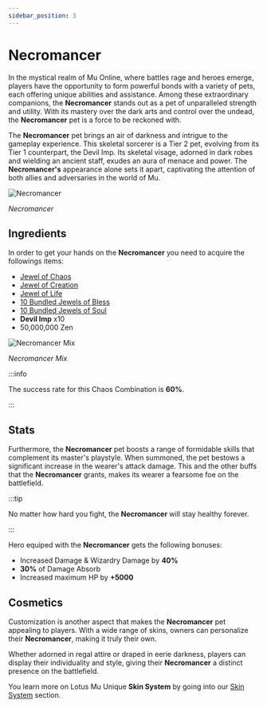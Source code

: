 ```yaml
---
sidebar_position: 3
---
```


# Necromancer

In the mystical realm of Mu Online, where battles rage and heroes emerge, players have the opportunity to form powerful bonds with a variety of pets, each offering unique abilities and assistance. Among these extraordinary companions, the **Necromancer** stands out as a pet of unparalleled strength and utility. With its mastery over the dark arts and control over the undead, the **Necromancer** pet is a force to be reckoned with.

The **Necromancer** pet brings an air of darkness and intrigue to the gameplay experience. This skeletal sorcerer is a Tier 2 pet, evolving from its Tier 1 counterpart, the Devil Imp. Its skeletal visage, adorned in dark robes and wielding an ancient staff, exudes an aura of menace and power. The **Necromancer's** appearance alone sets it apart, captivating the attention of both allies and adversaries in the world of Mu.

![Necromancer](/img/items/pets/necromancer.png)

_Necromancer_

## Ingredients

In order to get your hands on the **Necromancer** you need to acquire the followings items:

- [Jewel of Chaos](/items/jewels/regular-jewels/jewel-of-chaos)
- [Jewel of Creation](/items/jewels/regular-jewels/jewel-of-creation)
- [Jewel of Life](/items/jewels/regular-jewels/jewel-of-life)
- [10 Bundled Jewels of Bless](/items/jewels/regular-jewels/jewel-of-bless)
- [10 Bundled Jewels of Soul](/items/jewels/regular-jewels/jewel-of-soul)
- **Devil Imp** x10
- 50,000,000 Zen

![Necromancer Mix](/img/crafting/necromancer-mix.png)

_Necromancer Mix_

:::info

The success rate for this Chaos Combination is **60%**.

:::

## Stats

Furthermore, the **Necromancer** pet boosts a range of formidable skills that complement its master's playstyle. When summoned, the pet bestows a significant increase in the wearer's attack damage. This and the other buffs that the **Necromancer** grants, makes its wearer a fearsome foe on the battlefield.

:::tip

No matter how hard you fight, the **Necromancer** will stay healthy forever.

:::

Hero equiped with the **Necromancer** gets the following bonuses:

- Increased Damage & Wizardry Damage by **40%**
- **30%** of Damage Absorb
- Increased maximum HP by **+5000**

## Cosmetics

Customization is another aspect that makes the **Necromancer** pet appealing to players. With a wide range of skins, owners can personalize their **Necromancer**, making it truly their own.

Whether adorned in regal attire or draped in eerie darkness, players can display their individuality and style, giving their **Necromancer** a distinct presence on the battlefield.

You learn more on Lotus Mu Unique **Skin System** by going into our [Skin System](/category/skin-system) section.
